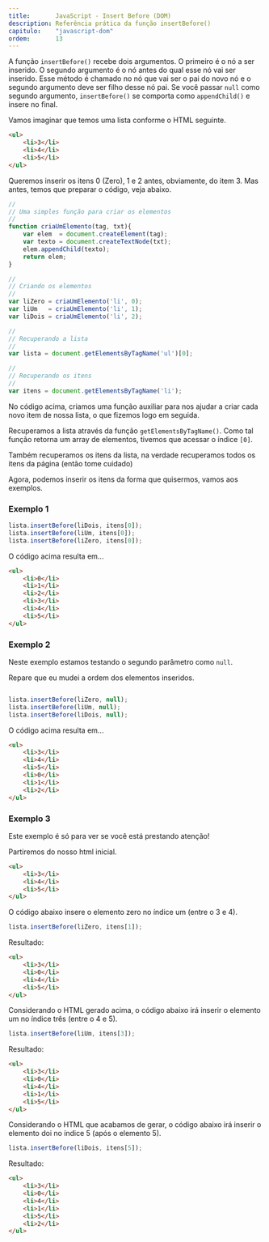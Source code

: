 ```yaml
---
title:       JavaScript - Insert Before (DOM)
description: Referência prática da função insertBefore()
capitulo:    "javascript-dom"
ordem:       13
---
```



A função `insertBefore()` recebe dois argumentos. O primeiro é o nó a ser inserido. O segundo argumento é o nó antes do
qual esse nó vai ser inserido. Esse método é chamado no nó que vai ser o pai do novo nó e o segundo argumento deve ser
filho desse nó pai. Se você passar `null` como segundo argumento, `insertBefore()` se comporta como `appendChild()` e
insere no final.

Vamos imaginar que temos uma lista conforme o HTML seguinte.

```html
<ul>
    <li>3</li>
    <li>4</li>
    <li>5</li>
</ul>
```

Queremos inserir os itens 0 (Zero), 1 e 2 antes, obviamente, do item 3. Mas antes, temos que preparar o código, veja
abaixo.


```javascript
//
// Uma simples função para criar os elementos
//
function criaUmElemento(tag, txt){
    var elem  = document.createElement(tag);
    var texto = document.createTextNode(txt);
    elem.appendChild(texto);
    return elem;
}

//
// Criando os elementos
//
var liZero = criaUmElemento('li', 0);
var liUm   = criaUmElemento('li', 1);
var liDois = criaUmElemento('li', 2);

//
// Recuperando a lista
//
var lista = document.getElementsByTagName('ul')[0];

//
// Recuperando os itens
//
var itens = document.getElementsByTagName('li');
```

No código acima, criamos uma função auxiliar para nos ajudar a criar cada novo item de nossa lista, o que fizemos logo
em seguida.

Recuperamos a lista através da função `getElementsByTagName()`. Como tal função retorna um array de elementos,
tivemos que acessar o índice `[0]`.

Também recuperamos os itens da lista, na verdade recuperamos todos os itens da página (então tome cuidado)

Agora, podemos inserir os itens da forma que quisermos, vamos aos exemplos.




### Exemplo 1

```javascript
lista.insertBefore(liDois, itens[0]);
lista.insertBefore(liUm, itens[0]);
lista.insertBefore(liZero, itens[0]);
```

O código acima resulta em...

```html
<ul>
    <li>0</li>
    <li>1</li>
    <li>2</li>
    <li>3</li>
    <li>4</li>
    <li>5</li>
</ul>
```



### Exemplo 2

Neste exemplo estamos testando o segundo parâmetro como `null`.

Repare que eu mudei a ordem dos elementos inseridos.


```javascript

lista.insertBefore(liZero, null);
lista.insertBefore(liUm, null);
lista.insertBefore(liDois, null);
```

O código acima resulta em...

```html
<ul>
    <li>3</li>
    <li>4</li>
    <li>5</li>
    <li>0</li>
    <li>1</li>
    <li>2</li>
</ul>
```



### Exemplo 3

Este exemplo é só para ver se você está prestando atenção!

Partiremos do nosso html inicial.

```html
<ul>
    <li>3</li>
    <li>4</li>
    <li>5</li>
</ul>
```

O código abaixo insere o elemento zero no índice um (entre o 3 e 4).

```javascript
lista.insertBefore(liZero, itens[1]);
```

Resultado:

```html
<ul>
    <li>3</li>
    <li>0</li>
    <li>4</li>
    <li>5</li>
</ul>
```

Considerando o HTML gerado acima, o código abaixo irá inserir o elemento um no índice três (entre o 4 e 5).

```javascript
lista.insertBefore(liUm, itens[3]);
```

Resultado:

```html
<ul>
    <li>3</li>
    <li>0</li>
    <li>4</li>
    <li>1</li>
    <li>5</li>
</ul>
```

Considerando o HTML que acabamos de gerar, o código abaixo irá inserir o elemento doi no índice 5 (após o elemento 5).

```javascript
lista.insertBefore(liDois, itens[5]);
```

Resultado:

```html
<ul>
    <li>3</li>
    <li>0</li>
    <li>4</li>
    <li>1</li>
    <li>5</li>
    <li>2</li>
</ul>
```

